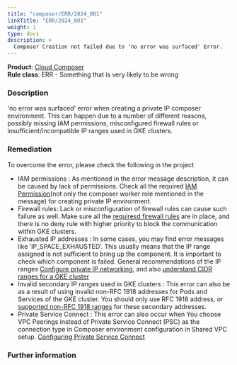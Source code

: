 ```yaml
---
title: "composer/ERR/2024_001"
linkTitle: "ERR/2024_001"
weight: 1
type: docs
description: >
  Composer Creation not failed due to 'no error was surfaced' Error.
---
```


**Product**: [Cloud Composer](https://cloud.google.com/composer)\
**Rule class**: ERR - Something that is very likely to be wrong

### Description

'no error was surfaced' error when creating a private IP composer
environment. This can happen due to a number of different reasons, possibly
missing IAM permissions, misconfigured firewall rules or
insufficient/incompatible IP ranges used in GKE clusters.

### Remediation
To overcome the error, please check the following in the  project
- IAM permissions : As mentioned in the error message description, it can be caused by lack of permissions. Check all the required [IAM Permission](https://cloud.google.com/composer/docs/how-to/access-control)(not only the composer worker role mentioned in the message) for creating private IP environment.
- Firewall rules: Lack or misconfiguration of firewall rules can cause such failure as well. Make sure all the [requiresd firewall rules](https://cloud.google.com/composer/docs/how-to/managing/configuring-private-ip#private-ip-firewall-rules) are in
place, and there is no deny rule with higher priority to block the communication within GKE clusters.
- Exhausted IP addresses : In some cases, you may find error messages like ‘IP_SPACE_EXHAUSTED’. This usually means that the IP range
assigned is not sufficient to bring up the component. It is important to check which component is failed. General recommendations of the IP ranges [Configure private IP networking](https://cloud.google.com/composer/docs/how-to/managing/configuring-private-ip#step_1_check_network_requirements), and also [understand CIDR ranges for a GKE cluster](https://cloud.google.com/kubernetes-engine/docs/how-to/flexible-pod-cidr)
- Invalid secondary IP ranges used in GKE clusters : This error can also be as a result of using invalid non-RFC 1918 addresses for
Pods and Services of the GKE cluster. You should only use RFC 1918 address, or [supported non-RFC 1918 ranges](https://cloud.google.com/composer/docs/composer-2/known-issues#non-rfc_1918_address_ranges_are_partially_supported_for_pods_and_services) for these secondary addresses.
- Private Service Connect : This error can also occur when You choose VPC Peerings instead of Private Service Connect (PSC) as the
connection type in Composer environment configuration in Shared VPC setup. [Configuring Private Service Connect](https://cloud.google.com/composer/docs/composer-2/configure-private-service-connect)


### Further information
